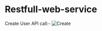 
# Restfull-web-service
Create User API call:-
![Create](https://user-images.githubusercontent.com/69257882/109882749-5fdf1880-7ca0-11eb-9352-30cb5840efb4.png)
